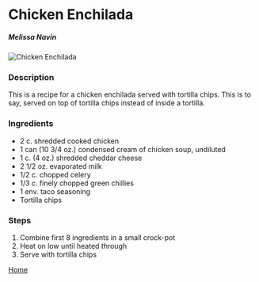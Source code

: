 # Chicken Enchilada

##### Melissa Navin

![Chicken Enchilada](/images/chicken-enchilada.webp)

### Description

This is a recipe for a chicken enchilada served with tortilla chips. This is to say, served on top of tortilla chips instead of inside a tortilla.

### Ingredients

* 2 c. shredded cooked chicken
* 1 can (10 3/4 oz.) condensed cream of chicken soup, undiluted
* 1 c. (4 oz.) shredded cheddar cheese
* 2 1/2 oz. evaporated milk
* 1/2 c. chopped celery
* 1/3 c. finely chopped green chillies
* 1 env. taco seasoning
* Tortilla chips

### Steps

1. Combine first 8 ingredients in a small crock-pot
2. Heat on low until heated through
3. Serve with tortilla chips

[Home](/index.html)